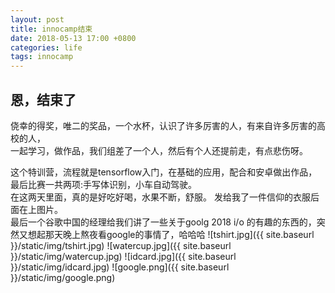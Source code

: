 ```yaml
---
layout: post
title: innocamp结束
date: 2018-05-13 17:00 +0800
categories: life
tags: innocamp
---
```


恩，结束了
-
<!--more-->
侥幸的得奖，唯二的奖品，一个水杯，认识了许多厉害的人，有来自许多厉害的高校的人，  
一起学习，做作品，我们组差了一个人，然后有个人还提前走，有点悲伤呀。  

这个特训营，流程就是tensorflow入门，在基础的应用，配合和安卓做出作品，  
最后比赛一共两项:手写体识别，小车自动驾驶。  
在这两天里面，真的是好吃好喝，水果不断，舒服。
发给我了一件信仰的衣服后面在上图片。  
最后一个谷歌中国的经理给我们讲了一些关于goolg 2018 i/o 的有趣的东西的，突然又想起那天晚上熬夜看google的事情了，哈哈哈
![tshirt.jpg]({{ site.baseurl }}/static/img/tshirt.jpg)
![watercup.jpg]({{ site.baseurl }}/static/img/watercup.jpg)
![idcard.jpg]({{ site.baseurl }}/static/img/idcard.jpg)
![google.png]({{ site.baseurl }}/static/img/google.png)


